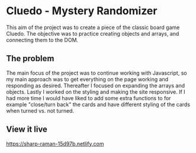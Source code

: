 # Cluedo - Mystery Randomizer

This aim of the project was to create a piece of the classic board game Cluedo. The objective was to practice creating objects and arrays, and connecting them to the DOM.

## The problem

The main focus of the project was to continue working with Javascript, so my main approach was to get everything on the page working and responding as desired. Thereafter I focused on expanding the arrays and objects. Lastly I worked on the styling and making the site responsive. If I had more time I would have liked to add some extra functions to for example "close/turn back" the cards and have different styling of the cards when turned vs. not turned. 

## View it live

https://sharp-raman-15d97b.netlify.com
